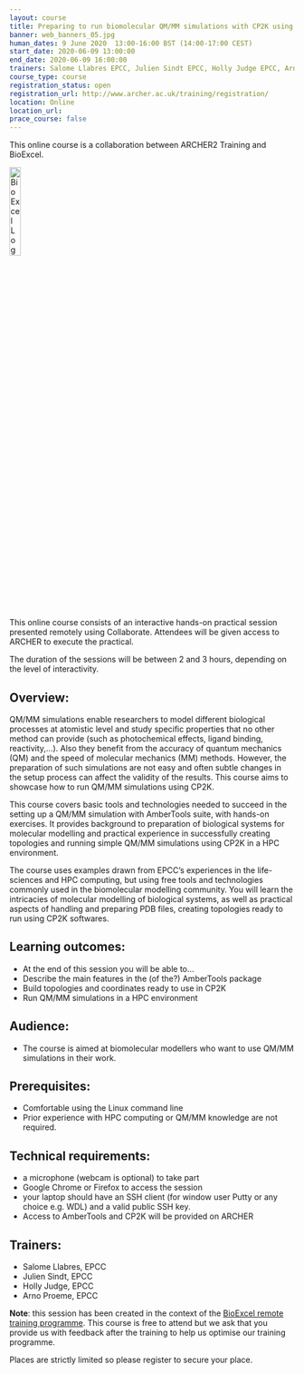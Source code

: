 ```yaml
---
layout: course
title: Preparing to run biomolecular QM/MM simulations with CP2K using AmberTools Online
banner: web_banners_05.jpg 
human_dates: 9 June 2020  13:00-16:00 BST (14:00-17:00 CEST)  
start_date: 2020-06-09 13:00:00
end_date: 2020-06-09 16:00:00
trainers: Salome Llabres EPCC, Julien Sindt EPCC, Holly Judge EPCC, Arno Proeme EPCC
course_type: course
registration_status: open
registration_url: http://www.archer.ac.uk/training/registration/
location: Online
location_url:
prace_course: false
---
```


This online course is a collaboration between ARCHER2 Training and BioExcel.

<div><img src="../../img/bioexcel_logo.png" alt="BioExcel Logo" width="20%" /></div>

This online course consists of an interactive hands-on practical session presented remotely using Collaborate. Attendees will be given access to ARCHER to execute the practical.

The duration of the sessions will be between 2 and 3 hours, depending on the level of interactivity. 


## Overview:
QM/MM simulations enable researchers to model different biological processes at atomistic level and study specific properties that no other method can provide (such as photochemical effects, ligand binding, reactivity,...). Also they benefit from the accuracy of quantum mechanics (QM) and the speed of molecular mechanics (MM) methods. However, the preparation of such simulations are not easy and often subtle changes in the setup process can affect the validity of the results. This course aims to showcase how to run QM/MM simulations using CP2K.

This course covers basic tools and technologies needed to succeed in the setting up a QM/MM simulation with AmberTools suite, with hands-on exercises. It provides background to preparation of biological systems for molecular modelling and practical experience in successfully creating topologies and running simple QM/MM simulations using CP2K in a HPC environment. 

The course uses examples drawn from EPCC’s experiences in the life-sciences and HPC computing, but using free tools and technologies commonly used in the biomolecular modelling community. You will learn the intricacies of molecular modelling of biological systems, as well as practical aspects of handling and preparing PDB files, creating topologies ready to run using CP2K softwares. 

## Learning outcomes:
* At the end of this session you will be able to…
* Describe the main features in the (of the?) AmberTools package
* Build topologies and coordinates ready to use in CP2K
* Run QM/MM simulations in a HPC environment


## Audience: 
* The course is aimed at biomolecular modellers who want to use QM/MM simulations in their work.

## Prerequisites: 
* Comfortable using the Linux command line 
* Prior experience with HPC computing or QM/MM knowledge are not required.

## Technical requirements: 
- a microphone (webcam is optional) to take part
- Google Chrome or Firefox to access the session
- your laptop should have an SSH client (for window user Putty or any choice e.g. WDL) and a valid public SSH key.
- Access to AmberTools and CP2K will be provided on ARCHER

## Trainers:
* Salome Llabres, EPCC
* Julien Sindt, EPCC
* Holly Judge, EPCC
* Arno Proeme, EPCC


**Note**: this session has been created in the context of the [BioExcel remote training programme](https://bioexcel.eu/). This course is free to attend but we ask that you provide us with feedback after the training to help us optimise our training programme. 

Places are strictly limited so please register to secure your place.